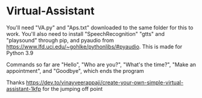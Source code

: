 # Virtual-Assistant
You'll need "VA.py" and "Aps.txt" downloaded to the same folder for this to work. You'll also need to install "SpeechRecognition" "gtts" and "playsound" through pip, and pyaudio from https://www.lfd.uci.edu/~gohlke/pythonlibs/#pyaudio. This is made for Python 3.9

Commands so far are "Hello", "Who are you?", "What's the time?", "Make an appointment", and "Goodbye", which ends the program

Thanks https://dev.to/vinayveerappaji/create-your-own-simple-virtual-assistant-1kfp for the jumping off point
